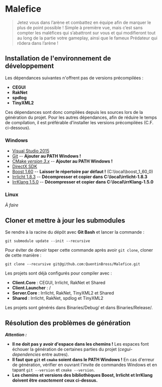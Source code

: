 # Malefice
> Jetez vous dans l’arène et combattez en équipe afin de marquer le plus de point possible ! Simple à première vue, mais c’est sans compter les maléfices qui s’abattront sur vous et qui modifieront tout au long de la partie votre gameplay, ainsi que le fameux Prédateur qui rôdera dans l’arène !

## Installation de l'environnement de développement

Les dépendances suivantes n'offrent pas de versions précompilées :
* **CEGUI**
* **RakNet**
* **spdlog**
* **TinyXML2**

Ces dépendances sont donc compilées depuis les sources lors de la génération du projet.
Pour les autres dépendances, afin de réduire le temps de compilation, il est préférable d'installer les versions précompilées (C.F. ci-dessous).

### Windows
* [Visual Studio 2015](https://intra-bocal.epitech.eu/index.php?pgid=msdnaa)
* [Git](https://git-scm.com/download/win) -- **Ajouter au PATH Windows !**
* [CMake *version 3.x*](https://cmake.org/download/) -- **Ajouter au PATH Windows !**
* [DirectX SDK](https://www.microsoft.com/en-us/download/details.aspx?id=6812)
* [Boost 1.60](https://sourceforge.net/projects/boost/files/boost-binaries/1.60.0/boost_1_60_0-msvc-14.0-32.exe/download) -- **Laisser le répertoire par défaut !** (C:\local\boost_1_60_0)
* [Irrlicht 1.8.3](http://downloads.sourceforge.net/irrlicht/irrlicht-1.8.3.zip) -- **Décompresser et copier dans C:\local\irrlicht-1.8.3**
* [IrrKlang 1.5.0](http://www.ambiera.at/downloads/irrKlang-32bit-1.5.0.zip) -- **Décompresser et copier dans C:\local\irrKlang-1.5.0**

### Linux
*À faire*


## Cloner et mettre à jour les submodules
Se rendre à la racine du dépôt avec **Git Bash** et lancer la commande :
```
git submodule update --init --recursive
```
Pour éviter de devoir taper cette commande après avoir `git clone`, cloner de cette manière :
```
git clone --recursive git@github.com:QuentinBross/Malefice.git
```

Les projets sont déjà configurés pour compiler avec :
* **Client.Core** : CEGUI, Irrlicht, RakNet et Shared
* **Client.Launcher** : /
* **Server.Core** : Irrlicht, RakNet, TinyXML2 et Shared
* **Shared** : Irrlicht, RakNet, spdlog et TinyXML2

Les projets sont générés dans Binaries/Debug/ et dans Binaries/Release/.

## Résolution des problèmes de génération

***Attention :***
* **Il ne doit pas y avoir d'espace dans les chemins !** Les espaces font échouer la génération de certaines parties du projet (*cegui-dependencies* entre autres).
* **Il faut que `git` et `cmake` soient dans le PATH Windows !** En cas d'erreur de génération, vérifier en ouvrant l'invite de commandes Windows et en tapant `git --version` et `cmake --version`.
* **Les chemins et versions des bibliothèques Boost, Irrlicht et IrrKlang doivent être** ***exactement*** **ceux ci-dessus.**
